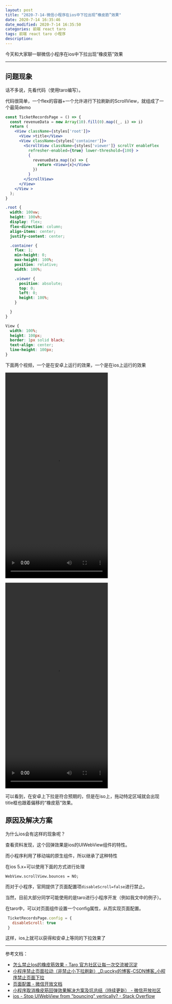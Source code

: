 ```yaml
---
layout: post
title: "2020-7-14-微信小程序在ios中下拉出现“橡皮筋”效果"
date: 2020-7-14 16:35:46
date_modified: 2020-7-14 16:35:50
categories: 前端 react taro
tags: 前端 react taro 小程序
description:
---
```


今天和大家聊一聊微信小程序在ios中下拉出现“橡皮筋”效果

-----

## 问题现象

话不多说，先看代码（使用taro编写）。

代码很简单，一个flex的容器+一个允许进行下拉刷新的ScrollView，就组成了一个最简demo

```jsx
const TicketRecordsPage = () => {
  const revenueData = new Array(10).fill(0).map((_, i) => i)
  return (
    <View className={styles['root']}>
      <View >title</View>
      <View className={styles['container']}>
        <ScrollView className={styles['viewer']} scrollY enableFlex
          refresher-enabled={true} lower-threshold={100} >
          {
            revenueData.map((x) => {
              return <View>{x}</View>
            })
          }
        </ScrollView>
      </View>
    </View >
  );
}
```

```css
.root {
  width: 100vw;
  height: 100vh;
  display: flex;
  flex-direction: column;
  align-items: center;
  justify-content: center;

  .container {
    flex: 1;
    min-height: 0;
    max-height: 100%;
    position: relative;
    width: 100%;

    .viewer {
      position: absolute;
      top: 0;
      left: 0;
      height: 100%;
    }

  }
}

View {
  width: 100%;
  height: 100px;
  border: 1px solid black;
  text-align: center;
  line-height: 100px;
}
```

下面两个视频，一个是在安卓上运行的效果，一个是在ios上运行的效果

<video src="../media/Screenrecorder-2020-07-14-16-50-03-620.mp4" width="320" height="640" ></video>

<video src="../media/1594718456087.mp4" width="320" height="640"></video>

可以看到，在安卓上下拉是符合预期的，但是在iso上，拖动特定区域就会出现title框也跟着偏移的“橡皮筋”效果。

## 原因及解决方案

为什么ios会有这样的现象呢？

查看资料发现，这个回弹效果是ios的UIWebView组件的特性。

而小程序利用了移动端的原生组件，所以继承了这种特性

在ios 5.x+可以使用下面的方式进行处理

```
WebView.scrollView.bounces = NO;
```

而对于小程序，官网提供了页面配置项`disableScroll=false`进行禁止。

当然，目前大部分同学可能使用的是taro进行小程序开发（例如我文中的例子）。

在taro中，可以对页面组件设置一个config属性，从而实现页面配置。

```javascript
 TicketRecordsPage.config = {
   disableScroll: true
 }
```

这样，ios上就可以获得和安卓上等同的下拉效果了



---

参考文档：

-  [怎么禁止Ios的橡皮筋效果 - Taro 官方社区让每一次交流被沉淀](http://taro-club.jd.com/topic/513/%E6%80%8E%E4%B9%88%E7%A6%81%E6%AD%A2ios%E7%9A%84%E6%A9%A1%E7%9A%AE%E7%AD%8B%E6%95%88%E6%9E%9C)
-  [小程序禁止页面拉动（非禁止小下拉刷新）_D.uccky的博客-CSDN博客_小程序禁止页面下拉](https://blog.csdn.net/weixin_39872588/article/details/79580288)
-  [页面配置 - 微信开放文档](https://developers.weixin.qq.com/miniprogram/dev/reference/configuration/page.html#%E9%85%8D%E7%BD%AE%E9%A1%B9)
-  [小程序取消橡皮筋回弹效果解决方案及坑总结（持续更新） - 微信开放社区](https://developers.weixin.qq.com/community/develop/article/doc/000c4e2e3446e8243739e441051013)
-  [ios - Stop UIWebView from "bouncing" vertically? - Stack Overflow](https://stackoverflow.com/questions/500761/stop-uiwebview-from-bouncing-vertically)

